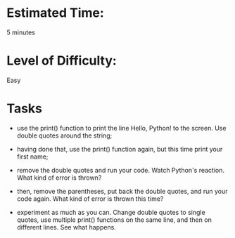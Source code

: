 # Estimated Time:
5 minutes

# Level of Difficulty:
Easy

# Tasks
* use the print() function to print the line Hello, Python! to the screen. Use double quotes around the string;

* having done that, use the print() function again, but this time print your first name;

* remove the double quotes and run your code. Watch Python's reaction. What kind of error is thrown?

* then, remove the parentheses, put back the double quotes, and run your code again. What kind of error is thrown this time?

* experiment as much as you can. Change double quotes to single quotes, use multiple print() functions on the same line, and then on different lines. See what happens.
